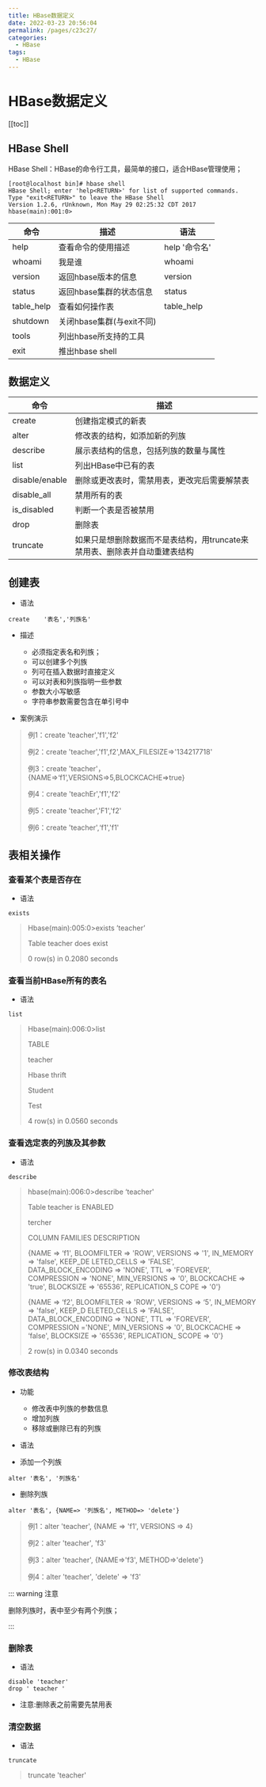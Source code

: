 ```yaml
---
title: HBase数据定义
date: 2022-03-23 20:56:04
permalink: /pages/c23c27/
categories:
  - HBase
tags:
  - HBase
---
```

# HBase数据定义

[[toc]]

## HBase Shell

HBase Shell：HBase的命令行工具，最简单的接口，适合HBase管理使用； 

```shell
[root@localhost bin]# hbase shell
HBase Shell; enter 'help<RETURN>' for list of supported commands.
Type "exit<RETURN>" to leave the HBase Shell
Version 1.2.6, rUnknown, Mon May 29 02:25:32 CDT 2017
hbase(main):001:0>
```

| 命令       | 描述                      | 语法          |
| ---------- | ------------------------- | ------------- |
| help       | 查看命令的使用描述        | help '命令名' |
| whoami     | 我是谁                    | whoami        |
| version    | 返回hbase版本的信息       | version       |
| status     | 返回hbase集群的状态信息   | status        |
| table_help | 查看如何操作表            | table_help    |
| shutdown   | 关闭hbase集群(与exit不同) |               |
| tools      | 列出hbase所支持的工具     |               |
| exit       | 推出hbase shell           |               |

## 数据定义

| 命令           | 描述                                                         |
| -------------- | ------------------------------------------------------------ |
| create         | 创建指定模式的新表                                           |
| alter          | 修改表的结构，如添加新的列族                                 |
| describe       | 展示表结构的信息，包括列族的数量与属性                       |
| list           | 列出HBase中已有的表                                          |
| disable/enable | 删除或更改表时，需禁用表，更改完后需要解禁表                 |
| disable_all    | 禁用所有的表                                                 |
| is_disabled    | 判断一个表是否被禁用                                         |
| drop           | 删除表                                                       |
| truncate       | 如果只是想删除数据而不是表结构，用truncate来禁用表、删除表并自动重建表结构 |

## 创建表

+ 语法

```shell
create    '表名','列族名'
```

+ 描述
  + 必须指定表名和列族；
  + 可以创建多个列族
  + 列可在插入数据时直接定义
  + 可以对表和列族指明一些参数
  + 参数大小写敏感
  + 字符串参数需要包含在单引号中

+ 案例演示

> 例1：create 'teacher','f1','f2'
>
> 例2：create 'teacher','f1',f2',MAX_FILESIZE=>'134217718'
>
> 例3：create 'teacher'，{NAME=>‘f1’,VERSIONS=>5,BLOCKCACHE=>true}
>
> 例4：create 'teachEr','f1','f2'
>
> 例5：create 'teacher','F1','f2'
>
> 例6：create 'teacher',‘f1','f1'

## 表相关操作

### 查看某个表是否存在

+ 语法

```shell
exists
```

> Hbase(main):005:0>exists  ’teacher’
>
> Table teacher does exist
>
> 0 row(s) in 0.2080 seconds

### 查看当前HBase所有的表名

+ 语法

```shell
list
```

> Hbase(main):006:0>list
>
> TABLE
>
> teacher
>
> Hbase thrift
>
> Student
>
> Test
>
> 4 row(s) in 0.0560 seconds

### 查看选定表的列族及其参数

+ 语法

```shell
describe
```

> hbase(main):006:0>describe ‘teacher'
>
> Table teacher is ENABLED                                                               
>
> tercher                                                                                
>
> COLUMN FAMILIES DESCRIPTION                                                            
>
> {NAME => ‘f1', BLOOMFILTER => 'ROW', VERSIONS => '1', IN_MEMORY => 'false', KEEP_DE
> LETED_CELLS => 'FALSE', DATA_BLOCK_ENCODING => 'NONE', TTL => 'FOREVER', COMPRESSION =>
>  'NONE', MIN_VERSIONS => '0', BLOCKCACHE => 'true', BLOCKSIZE => '65536', REPLICATION_S
> COPE => '0'}                                                                           
>
> {NAME => ‘f2', BLOOMFILTER => 'ROW', VERSIONS => ‘5', IN_MEMORY => 'false', KEEP_D
> ELETED_CELLS => 'FALSE', DATA_BLOCK_ENCODING => 'NONE', TTL => 'FOREVER', COMPRESSION ='NONE', MIN_VERSIONS => '0', BLOCKCACHE => ‘false', BLOCKSIZE => '65536', REPLICATION_
> SCOPE => '0'}                                                                                      
>
> 2 row(s) in 0.0340 seconds

### 修改表结构

+ 功能
  + 修改表中列族的参数信息
  + 增加列族
  + 移除或删除已有的列族

+ 语法
+ 添加一个列族	

```shell
alter '表名', '列族名'
```

+ 删除列族

```shell
alter '表名', {NAME=> '列族名', METHOD=> 'delete'}
```

> 例1：alter 'teacher', {NAME => 'f1', VERSIONS => 4}
>
> 例2：alter  'teacher', 'f3'
>
> 例3：alter  'teacher', {NAME=>'f3', METHOD=>'delete'}
>
> 例4：alter  'teacher', 'delete' => 'f3'

::: warning 注意

删除列族时，表中至少有两个列族；

:::

### 删除表

+ 语法

```shell
disable 'teacher'
drop ' teacher '
```

+ 注意:删除表之前需要先禁用表

### 清空数据

+ 语法

```shell
truncate
```

> truncate 'teacher'

